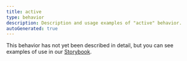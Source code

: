 ```yaml
---
title: active
type: behavior
description: Description and usage examples of "active" behavior.
autoGenerated: true
---
```


This behavior has not yet been described in detail, but you can see examples of use in our [Storybook](/storybook).
